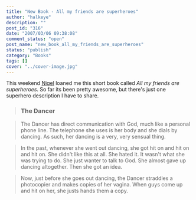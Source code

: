 ```yaml
---
title: "New Book - All my friends are superheroes"
author: "halkeye"
description: ""
post_id: "316"
date: "2007/03/06 09:38:08"
comment_status: "open"
post_name: "new_book_all_my_friends_are_superheroes"
status: "publish"
category: "Books"
tags: []
cover: "../cover-image.jpg"
---
```


This weekend [Nigel](https://www.flickr.com/photos/spatulus/) loaned me this short book called _All my friends are superheroes_. So far its been pretty awesome, but there's just one superhero description I have to share.



> 

> 
> ### The Dancer
> 
> 

> 
> The Dancer has direct communication with God, much like a personal phone line. The telephone she uses is her body and she dials by dancing. As such, her dancing is a very, very sensual thing.
> 
> 

> 
> In the past, whenever she went out dancing, she got hit on and hit on and hit on. She didn't like this at all. She hated it. It wasn't what she was trying to do. She just wanter to talk to God. She almost gave up dancing altogether. Then she got an idea.
> 
> 

> 
> Now, just before she goes out dancing, the Dancer straddles a photocopier and makes copies of her vagina. When guys come up and hit on her, she justs hands them a copy.
> 
>
